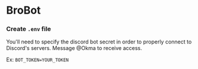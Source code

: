 # BroBot

### Create `.env` file
You'll need to specify the discord bot secret in order to properly connect to Discord's servers. Message @Okma to receive access.

Ex:
`BOT_TOKEN=YOUR_TOKEN`

